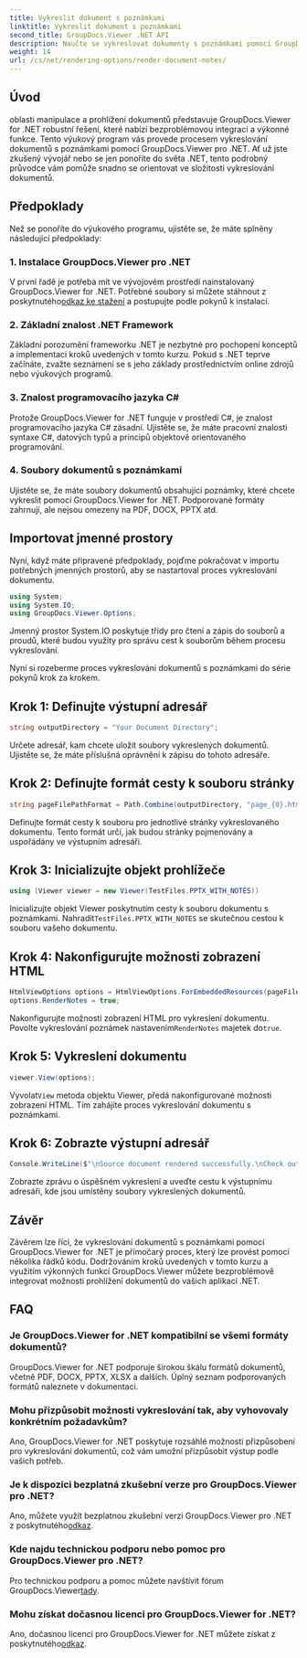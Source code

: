 ```yaml
---
title: Vykreslit dokument s poznámkami
linktitle: Vykreslit dokument s poznámkami
second_title: GroupDocs.Viewer .NET API
description: Naučte se vykreslovat dokumenty s poznámkami pomocí GroupDocs.Viewer pro .NET. Výukový program krok za krokem pro bezproblémovou integraci do vašich aplikací .NET.
weight: 14
url: /cs/net/rendering-options/render-document-notes/
---
```

## Úvod
oblasti manipulace a prohlížení dokumentů představuje GroupDocs.Viewer for .NET robustní řešení, které nabízí bezproblémovou integraci a výkonné funkce. Tento výukový program vás provede procesem vykreslování dokumentů s poznámkami pomocí GroupDocs.Viewer pro .NET. Ať už jste zkušený vývojář nebo se jen ponoříte do světa .NET, tento podrobný průvodce vám pomůže snadno se orientovat ve složitosti vykreslování dokumentů.
## Předpoklady
Než se ponoříte do výukového programu, ujistěte se, že máte splněny následující předpoklady:
### 1. Instalace GroupDocs.Viewer pro .NET
 V první řadě je potřeba mít ve vývojovém prostředí nainstalovaný GroupDocs.Viewer for .NET. Potřebné soubory si můžete stáhnout z poskytnutého[odkaz ke stažení](https://releases.groupdocs.com/viewer/net/) a postupujte podle pokynů k instalaci.
### 2. Základní znalost .NET Framework
Základní porozumění frameworku .NET je nezbytné pro pochopení konceptů a implementaci kroků uvedených v tomto kurzu. Pokud s .NET teprve začínáte, zvažte seznámení se s jeho základy prostřednictvím online zdrojů nebo výukových programů.
### 3. Znalost programovacího jazyka C#
Protože GroupDocs.Viewer for .NET funguje v prostředí C#, je znalost programovacího jazyka C# zásadní. Ujistěte se, že máte pracovní znalosti syntaxe C#, datových typů a principů objektově orientovaného programování.
### 4. Soubory dokumentů s poznámkami
Ujistěte se, že máte soubory dokumentů obsahující poznámky, které chcete vykreslit pomocí GroupDocs.Viewer for .NET. Podporované formáty zahrnují, ale nejsou omezeny na PDF, DOCX, PPTX atd.

## Importovat jmenné prostory
Nyní, když máte připravené předpoklady, pojďme pokračovat v importu potřebných jmenných prostorů, aby se nastartoval proces vykreslování dokumentu.

```csharp
using System;
using System.IO;
using GroupDocs.Viewer.Options;
```
Jmenný prostor System.IO poskytuje třídy pro čtení a zápis do souborů a proudů, které budou využity pro správu cest k souborům během procesu vykreslování.

Nyní si rozeberme proces vykreslování dokumentů s poznámkami do série pokynů krok za krokem.
## Krok 1: Definujte výstupní adresář
```csharp
string outputDirectory = "Your Document Directory";
```
Určete adresář, kam chcete uložit soubory vykreslených dokumentů. Ujistěte se, že máte příslušná oprávnění k zápisu do tohoto adresáře.
## Krok 2: Definujte formát cesty k souboru stránky
```csharp
string pageFilePathFormat = Path.Combine(outputDirectory, "page_{0}.html");
```
Definujte formát cesty k souboru pro jednotlivé stránky vykreslovaného dokumentu. Tento formát určí, jak budou stránky pojmenovány a uspořádány ve výstupním adresáři.
## Krok 3: Inicializujte objekt prohlížeče
```csharp
using (Viewer viewer = new Viewer(TestFiles.PPTX_WITH_NOTES))
```
 Inicializujte objekt Viewer poskytnutím cesty k souboru dokumentu s poznámkami. Nahradit`TestFiles.PPTX_WITH_NOTES` se skutečnou cestou k souboru vašeho dokumentu.
## Krok 4: Nakonfigurujte možnosti zobrazení HTML
```csharp
HtmlViewOptions options = HtmlViewOptions.ForEmbeddedResources(pageFilePathFormat);
options.RenderNotes = true;
```
 Nakonfigurujte možnosti zobrazení HTML pro vykreslení dokumentu. Povolte vykreslování poznámek nastavením`RenderNotes` majetek do`true`.
## Krok 5: Vykreslení dokumentu
```csharp
viewer.View(options);
```
 Vyvolat`View` metoda objektu Viewer, předá nakonfigurované možnosti zobrazení HTML. Tím zahájíte proces vykreslování dokumentu s poznámkami.
## Krok 6: Zobrazte výstupní adresář
```csharp
Console.WriteLine($"\nSource document rendered successfully.\nCheck output in {outputDirectory}.");
```
Zobrazte zprávu o úspěšném vykreslení a uveďte cestu k výstupnímu adresáři, kde jsou umístěny soubory vykreslených dokumentů.

## Závěr
Závěrem lze říci, že vykreslování dokumentů s poznámkami pomocí GroupDocs.Viewer for .NET je přímočarý proces, který lze provést pomocí několika řádků kódu. Dodržováním kroků uvedených v tomto kurzu a využitím výkonných funkcí GroupDocs.Viewer můžete bezproblémově integrovat možnosti prohlížení dokumentů do vašich aplikací .NET.
## FAQ
### Je GroupDocs.Viewer for .NET kompatibilní se všemi formáty dokumentů?
GroupDocs.Viewer for .NET podporuje širokou škálu formátů dokumentů, včetně PDF, DOCX, PPTX, XLSX a dalších. Úplný seznam podporovaných formátů naleznete v dokumentaci.
### Mohu přizpůsobit možnosti vykreslování tak, aby vyhovovaly konkrétním požadavkům?
Ano, GroupDocs.Viewer for .NET poskytuje rozsáhlé možnosti přizpůsobení pro vykreslování dokumentů, což vám umožní přizpůsobit výstup podle vašich potřeb.
### Je k dispozici bezplatná zkušební verze pro GroupDocs.Viewer pro .NET?
 Ano, můžete využít bezplatnou zkušební verzi GroupDocs.Viewer pro .NET z poskytnutého[odkaz](https://releases.groupdocs.com/).
### Kde najdu technickou podporu nebo pomoc pro GroupDocs.Viewer pro .NET?
 Pro technickou podporu a pomoc můžete navštívit fórum GroupDocs.Viewer[tady](https://forum.groupdocs.com/c/viewer/9).
### Mohu získat dočasnou licenci pro GroupDocs.Viewer for .NET?
 Ano, dočasnou licenci pro GroupDocs.Viewer for .NET můžete získat z poskytnutého[odkaz](https://purchase.groupdocs.com/temporary-license/).